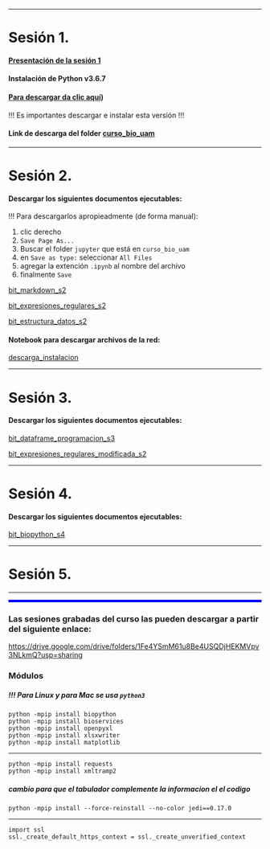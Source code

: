 <hr />

# Sesión 1.
#### [Presentación de la sesión 1](https://raw.githubusercontent.com/eduardo1011/curso_08_2021/main/Presentacion1.pdf)
#### **Instalación de Python v3.6.7**
#### [Para descargar da clic aquí](https://www.python.org/ftp/python/3.6.7/python-3.6.7-amd64.exe))
!!! Es importantes descargar e instalar esta versión !!!

#### Link de descarga del folder [curso_bio_uam](https://drive.google.com/drive/folders/1azmsh3IvICULqIJZvZutQWRAkopzj1CV?usp=sharing)


<hr />

# Sesión 2.

#### Descargar los siguientes documentos ejecutables:  

!!! Para descargarlos apropieadmente (de forma manual):  

1) clic derecho  
2) `Save Page As...`  
3) Buscar el folder `jupyter` que está en `curso_bio_uam`  
4) en `Save as type:` seleccionar `All Files`  
5) agregar la extención `.ipynb` al nombre del archivo  
6) finalmente `Save`  

[bit_markdown_s2](https://raw.githubusercontent.com/eduardo1011/curso_08_2021/main/bit_markdown_s2.ipynb)

[bit_expresiones_regulares_s2](https://raw.githubusercontent.com/eduardo1011/curso_08_2021/main/bit_expresiones_regulares_s2.ipynb)

[bit_estructura_datos_s2](https://raw.githubusercontent.com/eduardo1011/curso_08_2021/main/bit_estructura_datos_s2.ipynb)

#### Notebook para descargar archivos de la red:

[descarga_instalacion](https://raw.githubusercontent.com/eduardo1011/curso_08_2021/main/descarga_instalacion.ipynb)


<hr />

# Sesión 3.

#### Descargar los siguientes documentos ejecutables:

[bit_dataframe_programacion_s3](https://raw.githubusercontent.com/eduardo1011/curso_08_2021/main/bit_dataframe_programacion_s3.ipynb)

[bit_expresiones_regulares_modificada_s2](https://raw.githubusercontent.com/eduardo1011/curso_08_2021/main/bit_expresiones_regulares_modificada_s2.ipynb)

<hr />

# Sesión 4.

#### Descargar los siguientes documentos ejecutables:

[bit_biopython_s4](https://raw.githubusercontent.com/eduardo1011/curso_08_2021/main/bit_biopython_s4.ipynb)


<hr />

# Sesión 5.



<hr />

<hr style="height:5px;border-width:0;color:blue;background-color:blue">

### Las sesiones grabadas del curso las pueden descargar a partir del siguiente enlace:
https://drive.google.com/drive/folders/1Fe4YSmM61u8Be4USQDjHEKMVpv3NLkmQ?usp=sharing

### Módulos

##### !!! Para Linux y para Mac se usa `python3`  

`python -mpip install biopython`  
`python -mpip install bioservices`  
`python -mpip install openpyxl`  
`python -mpip install xlsxwriter`  
`python -mpip install matplotlib` 


<hr />

`python -mpip install requests`  
`python -mpip install xmltramp2`  

##### cambio para que el tabulador complemente la informacion el el codigo  
`python -mpip install --force-reinstall --no-color jedi==0.17.0`  

<hr />

`import ssl`  
`ssl._create_default_https_context = ssl._create_unverified_context`  




